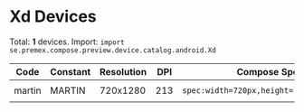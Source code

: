# Xd Devices

Total: **1** devices. Import: `import se.premex.compose.preview.device.catalog.android.Xd`

| Code | Constant | Resolution | DPI | Compose Spec | Preview Usage |
|------|----------|------------|-----|-------------|---------------|
| martin | MARTIN | 720x1280 | 213 | `spec:width=720px,height=1280px,dpi=213` | `@Preview(device = Xd.MARTIN)` |

<!-- Generated automatically. Do not edit manually. -->
